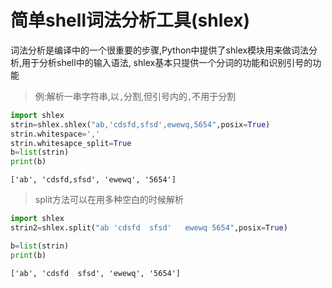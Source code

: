 
# 简单shell词法分析工具(shlex)

词法分析是编译中的一个很重要的步骤,Python中提供了shlex模块用来做词法分析,用于分析shell中的输入语法,
shlex基本只提供一个分词的功能和识别引号的功能

> 例:解析一串字符串,以`,`分割,但引号内的`,`不用于分割


```python
import shlex
strin=shlex.shlex("ab,'cdsfd,sfsd',ewewq,5654",posix=True)
strin.whitespace=','
strin.whitesapce_split=True
b=list(strin)
print(b)
```

    ['ab', 'cdsfd,sfsd', 'ewewq', '5654']


> split方法可以在用多种空白的时候解析


```python
import shlex
strin2=shlex.split("ab 'cdsfd  sfsd'   ewewq 5654",posix=True)

b=list(strin)
print(b)
```

    ['ab', 'cdsfd  sfsd', 'ewewq', '5654']

